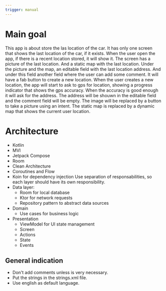```yaml
---
trigger: manual
---
```


# Main goal
This app is about store the las location of the car. It has only one screen that shows the last location of the car, if it exists.
When the user open the app, if there is a recent location stored, it will show it.
The screen has a picture of the last location. And a static map with the last location.
Under the picture and the map, an editable field with the last location address.
And under this field another field where the user can add some comment.
It will have a fab button to create a new location. 
When the user creates a new location, the app will start to ask to gps for location, showing a progress indicator 
that shows the gps accuracy. When the accuracy is good enough it will ask for the address.
The address will be shouwn in the editable field and the comment field will be empty.
The image will be replaced by a button to take a picture using an intent.
The static map is replaced by a dynamic map that shows the current user location.

# Architecture 
- Kotlin
- MVI
- Jetpack Compose
- Room
- Clean Architecture
- Coroutines and Flow
- Koin for dependency injection
Use separation of responsabilities, so each layer should have its own responsibility.
- Data layer: 
  - Room for local database
  - Ktor for network requests
  - Repository pattern to abstract data sources
- Domain
  - Use cases for business logic
- Presentation
  - ViewModel for UI state management
  - Screen 
  - Actions
  - State
  - Events
    
## General indication 
- Don't add comments unless is very necessary.
- Put the strings in the strings.xml file.
- Use english as default language.